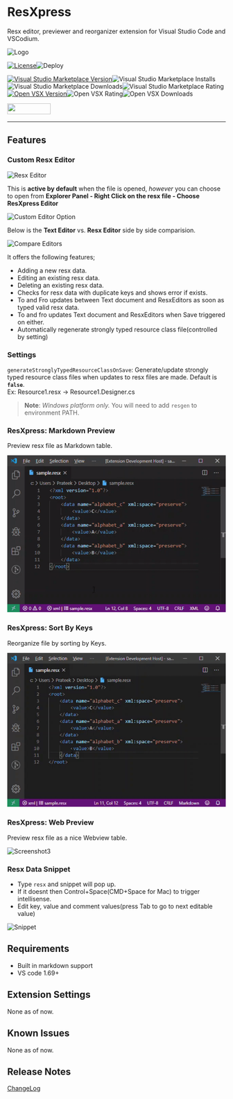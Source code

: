 # ResXpress

Resx editor, previewer and reorganizer extension for Visual Studio Code and VSCodium.

<img src="./images/logo.png" alt="Logo" width="250" height="250">

[![License](https://img.shields.io/github/license/pmahend1/resxpress?style=flat-square&label=License&color=9cf)](https://choosealicense.com/licenses/mit/)![Deploy](https://img.shields.io/github/actions/workflow/status/pmahend1/resxpress/main.yml?branch=main&color=brightgreen&label=Deploy%20CI&style=flat-square&logo=github)

<!-- Visual Studio MarketPlace: Version|Installs|Downloads|Rating -->
[![Visual Studio Marketplace Version](https://img.shields.io/visual-studio-marketplace/v/PrateekMahendrakar.resxpress?style=for-the-badge&color=blue&logo=visualstudiocode&logoColor=blue&label=Visual%20Studio%20MarketPlace)](https://marketplace.visualstudio.com/items?itemName=PrateekMahendrakar.resxpress)![Visual Studio Marketplace Installs](https://img.shields.io/visual-studio-marketplace/i/PrateekMahendrakar.resxpress?style=for-the-badge&color=blue)![Visual Studio Marketplace Downloads](https://img.shields.io/visual-studio-marketplace/d/PrateekMahendrakar.resxpress?style=for-the-badge&color=blue)![Visual Studio Marketplace Rating](https://img.shields.io/visual-studio-marketplace/r/PrateekMahendrakar.resxpress?style=for-the-badge&color=blue)  
[![Open VSX Version](https://img.shields.io/open-vsx/v/PrateekMahendrakar/resxpress?color=darkcyan&style=for-the-badge&logo=vscodium&logoColor=darkcyan)](https://open-vsx.org/extension/PrateekMahendrakar/resxpress)![Open VSX Rating](https://img.shields.io/open-vsx/rating/prateekmahendrakar/resxpress?style=for-the-badge&color=darkcyan)![Open VSX Downloads](https://img.shields.io/open-vsx/dt/PrateekMahendrakar/ResxPress?style=for-the-badge&&color=darkcyan)

[<img src="https://cdn.buymeacoffee.com/buttons/v2/default-blue.png" width="100" height="25">](https://www.buymeacoffee.com/pmahend1)

---

## Features

### Custom Resx Editor

![Resx Editor](./images/../images/resxEditor.png)

This is **active by default** when the file is opened, _however_ you can choose to open from **Explorer Panel - Right Click on the resx file - Choose ResXpress Editor**

![Custom Editor Option](./images/resxEditorOption.png)

Below is the **Text Editor** vs. **Resx Editor** side by side comparision.

![Compare Editors](/images/textVsResxEditor.png)

It offers the following features;

- Adding a new resx data.
- Editing an existing resx data.
- Deleting an existing resx data.
- Checks for resx data with duplicate keys and shows error if exists.
- To and Fro updates between Text document and ResxEditors as soon as typed valid resx data.
- To and fro updates Text document and ResxEditors when Save triggered on either.
- Automatically regenerate strongly typed resource class file(controlled by setting)

### Settings

`generateStronglyTypedResourceClassOnSave`: Generate/update strongly typed resource class files when updates to resx files are made.  Default is **`false`**.  
Ex: Resource1.resx → Resource1.Designer.cs  
> **Note**: *Windows platform only.* You will need to add `resgen` to environment PATH.

### ResXpress: Markdown Preview

Preview resx file as Markdown table.

![Screenshot1](./images/preview.gif)

### ResXpress: Sort By Keys

Reorganize file by sorting by Keys.

![Screenshot2](./images/sortByKeys.gif)

### ResXpress: Web Preview

Preview resx file as a nice Webview table.

![Screenshot3](./images/webPreview.gif)

### Resx Data Snippet

- Type `resx` and snippet will pop up.
- If it doesnt then Control+Space(CMD+Space for Mac) to trigger intellisense.
- Edit key, value and comment values(press Tab to go to next editable value)

![Snippet](./images/snippet.png)

## Requirements

- Built in markdown support
- VS code 1.69+

## Extension Settings

None as of now.

## Known Issues

None as of now.

## Release Notes

[ChangeLog](./CHANGELOG.md)
